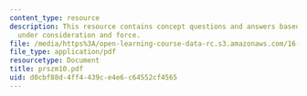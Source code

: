 ```yaml
---
content_type: resource
description: This resource contains concept questions and answers based on bar truss
  under consideration and force.
file: /media/https%3A/open-learning-course-data-rc.s3.amazonaws.com/16-01-unified-engineering-i-ii-iii-iv-fall-2005-spring-2006/d0cbf88d4ff4439ce4e6c64552cf4565_prszm10.pdf
file_type: application/pdf
resourcetype: Document
title: prszm10.pdf
uid: d0cbf88d-4ff4-439c-e4e6-c64552cf4565
---
```

